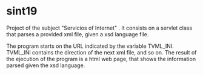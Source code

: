 # sint19
Project of the subject "Servicios of Internet" . It consists on a servlet class that parses a provided xml file, given a xsd language file.


The program starts on the URL indicated by the variable TVML_INI.
TVML_INI contains the direction of the next xml file, and so on.
The result of the ejecution of the program is a html web page, that shows the information parsed given the xsd language.
